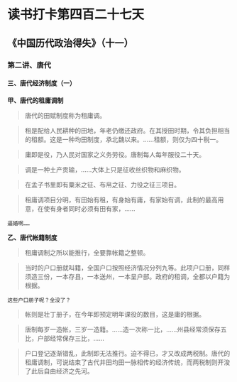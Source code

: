 读书打卡第四百二十七天
===

《中国历代政治得失》（十一）
---
### 第二讲、唐代

#### 三、唐代经济制度（一）

**甲、唐代的租庸调制**

> 唐代的田赋制度称为租庸调。

> 租是配给人民耕种的田地，年老仍缴还政府。在其授田时期，令其负担相当的租额。这是一种均田制度，承北魏以来。……租额，则仅为四十税一。

> 庸即是役，乃人民对国家之义务劳役。唐制每人每年服役二十天。

> 调是一种土产贡输，……大体上只是征收丝织物和麻织物。

> 在孟子书里即有粟米之征、布帛之征、力役之征三项目。

> 租庸调项目分明，有田始有租，有身始有庸，有家始有调，此制的最高用意，在使有身者同时必须有田有家，……
```
逼婚啊……
```
**乙、唐代帐籍制度**

> 租庸调制之所以能推行，全要靠帐籍之整顿。

> 当时的户口册就叫籍，全国户口按照经济情况分列九等。此项户口册，同样须造三份，一本存县，一本送州，一本呈户部。政府的租调，全都以户籍为根据。
```
这些户口册子呢？全没了？
```
> 帐则是壮丁册子，在今年即预定明年课役的数目，这是庸的根据。

> 唐制每岁一造帐，三岁一造籍。……造一次称一比，……州县经常须保存五比，户部经常保存三比，……

> 户口登记逐渐错乱，此制即无法推行。迫不得已，才又改成两税制。唐代的租庸调制，可说结束了古代井田均田一脉相传的经济传统，而两税制则开浚了此后自由经济之先河。